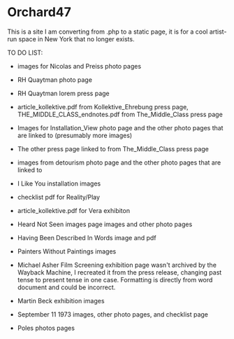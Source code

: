 # Orchard47

This is a site I am converting from .php to a static page, it is for a cool artist-run space in New York that no longer exists.


TO DO LIST:

- images for Nicolas and Preiss photo pages

- RH Quaytman photo page

- RH Quaytman lorem press page

- article_kollektive.pdf from Kollektive_Ehrebung press page, THE_MIDDLE_CLASS_endnotes.pdf from The_Middle_Class press page

- Images for Installation_View photo page and the other photo pages that are linked to (presumably more images)

- The other press page linked to from The_Middle_Class press page

- images from detourism photo page and the other photo pages that are linked to

- I Like You installation images

- checklist pdf for Reality/Play

- article_kollektive.pdf for Vera exhibiton

- Heard Not Seen images page images and other photo pages

- Having Been Described In Words image and pdf

- Painters Without Paintings images

- Michael Asher Film Screening exhibition page wasn't archived by the Wayback Machine, I recreated it from the press release, changing past tense to present tense in one case. Formatting is directly from word document and could be incorrect.

- Martin Beck exhibition images

- September 11 1973 images, other photo pages, and checklist page

- Poles photos pages
